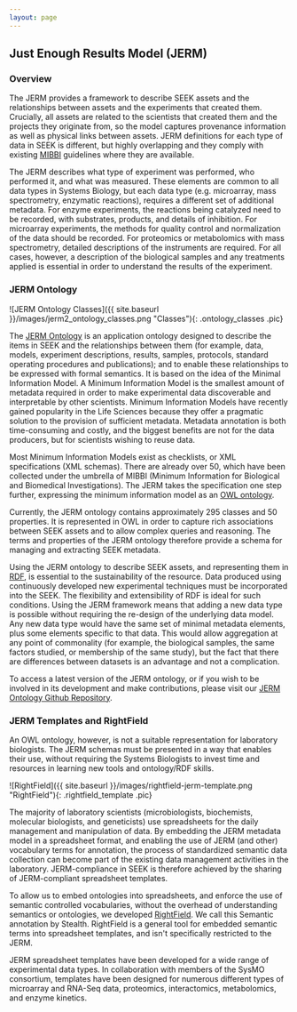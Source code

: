 ```yaml
---
layout: page
---
```


## Just Enough Results Model (JERM)

### Overview

The JERM provides a framework to describe SEEK assets and the relationships between assets and the experiments that created them. 
Crucially, all assets are related to the scientists that created them and the projects they originate from, 
so the model captures provenance information as well as physical links between assets. 
JERM definitions for each type of data in SEEK is different, but highly overlapping and they comply with existing [MIBBI](http://www.biosharing.org/standards/mibbi) guidelines where they are available.

The JERM describes what type of experiment was performed, who performed it, and what was measured. 
These elements are common to all data types in Systems Biology, 
but each data type (e.g. microarray, mass spectrometry, enzymatic reactions), requires a different set of additional metadata. 
For enzyme experiments, the reactions being catalyzed need to be recorded, with substrates, products, and details of inhibition. 
For microarray experiments, the methods for quality control and normalization of the data should be recorded. 
For proteomics or metabolomics with mass spectrometry, detailed descriptions of the instruments are required. 
For all cases, however, a description of the biological samples and any treatments applied is essential in order to understand 
the results of the experiment.

### JERM Ontology

![JERM Ontology Classes]({{ site.baseurl }}/images/jerm2_ontology_classes.png "Classes"){: .ontology_classes .pic}

The [JERM Ontology](https://bioportal.bioontology.org/ontologies/JERM) is an application ontology designed to describe the items in SEEK and the relationships between them 
(for example, data, models, experiment descriptions, results, samples, protocols, standard operating procedures and publications); 
and to enable these relationships to be expressed with formal semantics. 
It is based on the idea of the Minimal Information Model. 
A Minimum Information Model is the smallest amount of metadata required in order to make experimental data discoverable and 
interpretable by other scientists. Minimum Information Models have recently gained popularity in the Life Sciences because 
they offer a pragmatic solution to the provision of sufficient metadata. 
Metadata annotation is both time-consuming and costly, and the biggest benefits are not for the data producers, 
but for scientists wishing to reuse data.

Most Minimum Information Models exist as checklists, or XML specifications (XML schemas). There are already over 50, 
which have been collected under the umbrella of MIBBI (Minimum Information for Biological and Biomedical Investigations). 
The JERM takes the specification one step further, expressing the minimum information model as an [OWL ontology](http://en.wikipedia.org/wiki/Web_Ontology_Language).

Currently, the JERM ontology contains approximately 295 classes and 50 properties. 
It is represented in OWL in order to capture rich associations between SEEK assets and to allow complex queries and reasoning. 
The terms and properties of the JERM ontology therefore provide a schema for managing and extracting SEEK metadata.

Using the JERM ontology to describe SEEK assets, and representing them in [RDF](http://en.wikipedia.org/wiki/Resource_Description_Framework), 
is essential to the sustainability of the resource. 
Data produced using continuously developed new experimental techniques must be incorporated into the SEEK. 
The flexibility and extensibility of RDF is ideal for such conditions. Using the JERM framework means that adding a new data type is possible without requiring the re-design of the underlying data model. Any new data type would have the same set of minimal metadata elements, plus some elements specific to that data. This would allow aggregation at any point of commonality (for example, the biological samples, the same factors studied, or membership of the same study), but the fact that there are differences between datasets is an advantage and not a complication.

To access a latest version of the JERM ontology, or if you wish to be involved in its development and make contributions, 
please visit our [JERM Ontology Github Repository](https://github.com/FAIRdom/JERMOntology).

### JERM Templates and RightField

An OWL ontology, however, is not a suitable representation for laboratory biologists. 
The JERM schemas must be presented in a way that enables their use, 
without requiring the Systems Biologists to invest time and resources in learning new tools and ontology/RDF skills.

![RightField]({{ site.baseurl }}/images/rightfield-jerm-template.png "RightField"){: .rightfield_template .pic}

The majority of laboratory scientists (microbiologists, biochemists, 
molecular biologists, and geneticists) use spreadsheets for the daily management and manipulation of data. 
By embedding the JERM metadata model in a spreadsheet format, and enabling the use of JERM (and other) vocabulary terms for annotation, 
the process of standardized semantic data collection can become part of the existing data management activities in the laboratory. 
JERM-compliance in SEEK is therefore achieved by the sharing of JERM-compliant spreadsheet templates.

To allow us to embed ontologies into spreadsheets, and enforce the use of semantic controlled vocabularies, 
without the overhead of understanding semantics or ontologies, we developed [RightField](http://www.rightfield.org.uk/). We call this Semantic annotation by Stealth. RightField is a general tool for embedded semantic terms into spreadsheet templates, and isn't specifically restricted to the JERM.

JERM spreadsheet templates have been developed for a wide range of experimental data types. In collaboration with members of the SysMO consortium, templates have been designed for numerous different types of microarray and RNA-Seq data, proteomics, interactomics, metabolomics, and enzyme kinetics.